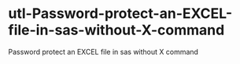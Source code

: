 # utl-Password-protect-an-EXCEL-file-in-sas-without-X-command
Password protect an EXCEL file in sas without X command 
